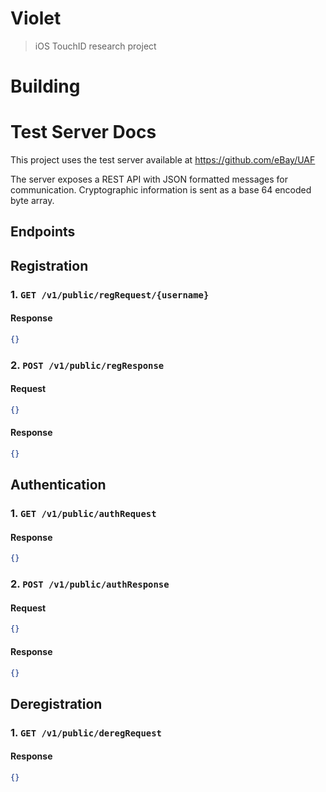 # Violet
> iOS TouchID research project

# Building

# Test Server Docs
This project uses the test server available at https://github.com/eBay/UAF

The server exposes a REST API with JSON formatted messages for communication. Cryptographic information is sent as a base 64 encoded byte array. 

## Endpoints



## Registration

### 1. `GET /v1/public/regRequest/{username}`

#### Response

```json
{}
```

### 2. `POST /v1/public/regResponse`

#### Request

```json
{}
```

#### Response

```json
{}
```

## Authentication

### 1. `GET /v1/public/authRequest`

#### Response

```json
{}
```

### 2. `POST /v1/public/authResponse`

#### Request

```json
{}
```

#### Response

```json
{}
```

## Deregistration

### 1. `GET /v1/public/deregRequest`

#### Response

```json
{}
```

